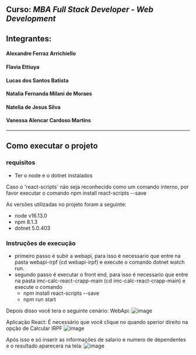## **Curso:** *MBA Full Stack Developer - Web Development*

 ## Integrantes:  

 #### Alexandre Ferraz Arrichiello
 #### Flavia Ettiuya
 #### Lucas dos Santos Batista
 #### Natalia Fernanda Milani de Moraes
 #### Natelia de Jesus Silva
 #### Vanessa Alencar Cardoso Martins
---------------------------------------------------------


## Como executar o projeto

### requisitos 
 - Ter o node e o dotnet instalados
 
 Caso o 'react-scripts' não seja reconhecido como um comando interno, por favor executar o comando npm install react-scripts --save
 
 As versões utilizadas no projeto foram a seguinte:
 - node v16.13.0
 - npm 8.1.3
 - dotnet 5.0.403

### Instruções de execução

- primeiro passo é subir a webapi, para isso é necessario que entre na pasta webapi-irpf (cd webapi-irpf) e execute o comando dotnet watch run.
- segundo passo é executar o front end, para isso é necessario que entre na pasta imc-calc-react-crapp-main (cd imc-calc-react-crapp-main) e execute o comando 
  - npm install react-scripts --save
  - npm run start

Depois disso você tera o seguinte cenário:
WebApi:
![image](https://user-images.githubusercontent.com/21115888/146659413-3a2ea6ba-8bd0-4a4b-9496-aea9e6a04017.png)

Aplicação React:
É necessário que você clique no quando sperior direito na opção de Calcular IRPF
![image](https://user-images.githubusercontent.com/21115888/146664976-8615afad-41d8-41e6-bb3e-5c1b9c8adfb4.png)

Após isso e só inserir as informações de salario e numero de dependentes e o resultado aparecerá na tela:
![image](https://user-images.githubusercontent.com/21115888/146664997-45694373-8036-4306-a33a-5a1957acb920.png)


